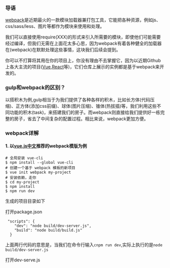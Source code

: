 ### 导语
[webpack](https://webpack.vuefe.cn/concepts/index/)是近期最火的一款模块加载器兼打包工具，它能把各种资源，例如js、css/sass/less、图片等都作为模块来使用和处理。

我们可以直接使用require(XXX)的形式来引入所需要的模块，即使他们可能需要经过编译，但我们无需在上面花太多心思，因为webpack有着各种健全的加载器在(webpack)在默默处理这些事情，这块我们后续会提到。

你可以不打算将其用在你的项目上，你没有理由不去掌握它，因为以近期Github上各大主流的项目([Vue](https://vuefe.cn/),[React](http://reactjs.cn/react/docs/getting-started-zh-CN.html)等)，它们仓库上展示的实例都是基于webpack来开发的。

### gulp和webpack的区别？
以搭积木为例,gulp相当于为我们提供了各种各样的积木，比如长方体(代码压缩)、正方体(添加css前缀)、球体(图片压缩)、锥体(热拔插)等，我们利用这些不同功能的积木(task)，来搭建我们的房子。而webpack则直接给我们提供好一栋完整的房子，省去了中间复杂的配置过程。相比来说，webpack更加方便。

### webpack详解
#### 1. 以[vue.js中文](https://vuefe.cn/)推荐的webpack模版为例

    # 全局安装 vue-cli
    $ npm install --global vue-cli
    # 创建一个基于 webpack 模板的新项目
    $ vue init webpack my-project
    # 安装依赖，走你
    $ cd my-project
    $ npm install
    $ npm run dev

生成的项目目录如下

打开package.json

	 "scripts": {
        "dev": "node build/dev-server.js",
        "build": "node build/build.js"
      }

上面两行代码的意思是，当我们在命令行输入```cnpm run dev```,实际上执行的是```node build/dev-server.js```

打开dev-serve.js
